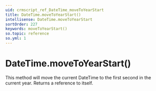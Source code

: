 ```yaml
---
uid: crmscript_ref_DateTime_moveToYearStart
title: DateTime.moveToYearStart()
intellisense: DateTime.moveToYearStart
sortOrder: 227
keywords: moveToYearStart()
so.topic: reference
so.yml: 1
---
```


# DateTime.moveToYearStart()

This method will move the current DateTime to the first second in the current year. Returns a reference to itself.
